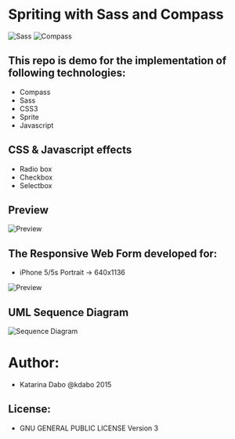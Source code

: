 Spriting with Sass and Compass
==========================

![Sass](https://rawgit.com/sass/node-sass/master/media/logo.svg) 
![Compass](http://dab1nmslvvntp.cloudfront.net/wp-content/uploads/2015/02/1423617056compass.png)

This repo is demo for the implementation of following technologies:
-----------------------------------------------------------------------

* Compass
* Sass
* CSS3
* Sprite
* Javascript

CSS & Javascript effects
-------------------------

* Radio box 
* Checkbox
* Selectbox

Preview
--------
![Preview](http://imageshack.com/a/img538/8176/20cLTL.png)

The Responsive Web Form developed for:
-------------------------------------

* iPhone 5/5s Portrait -> 640x1136

![Preview](http://imageshack.com/a/img673/9429/5ltuMQ.jpg)



UML Sequence Diagram
---------------------
![Sequence Diagram](https://imagizer.imageshack.us/v2/775x702q90/538/efVm5n.png)


Author:
========
* Katarina Dabo @kdabo 2015

License: 
--------
* GNU GENERAL PUBLIC LICENSE Version 3